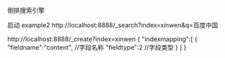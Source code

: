 倒排搜索引擎

启动 example2
http://localhost:8888/_search?index=xinwen&q=百度中国

http://localhost:8888/_create?index=xinwen
{
    "indexmapping":[
        {
            "fieldname":"content",  //字段名称
            "fieldtype":2			 //字段类型
        }
   ]
}